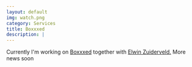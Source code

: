 ```yaml
---
layout: default
img: watch.png
category: Services
title: Boxxxed
description: |
---
```


Currently I'm working on <a href="https://boxxxed.nl">Boxxxed</a> together with <a href="https://elwinzuiderveld.nl">Elwin Zuiderveld.</a>
More news soon
